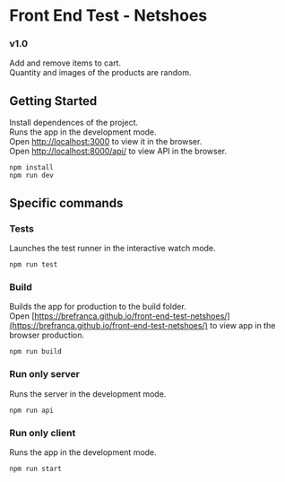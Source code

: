 # Front End Test - Netshoes
### v1.0
Add and remove items to cart.<br />
Quantity and images of the products are random.

## Getting Started
Install dependences of the project. <br />
Runs the app in the development mode.<br />
Open [http://localhost:3000](http://localhost:3000) to view it in the browser.
<br />
Open [http://localhost:8000/api/](http://localhost:8000/api/) to view API in the browser.
```
npm install
npm run dev
```

## Specific commands
### Tests
Launches the test runner in the interactive watch mode.
```
npm run test
```

### Build
Builds the app for production to the build folder. <br />
Open [https://brefranca.github.io/front-end-test-netshoes/](https://brefranca.github.io/front-end-test-netshoes/) to view app in the browser production.
```
npm run build
```

### Run only server
Runs the server in the development mode.
```
npm run api
```

### Run only client
Runs the app in the development mode.
```
npm run start
```